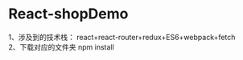 # React-shopDemo
1、涉及到的技术栈：
react+react-router+redux+ES6+webpack+fetch <br/>
2、下载对应的文件夹
npm install
